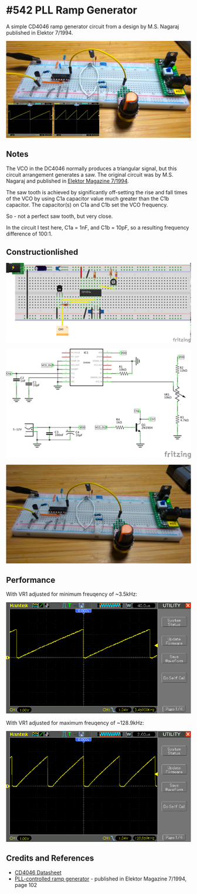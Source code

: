 # #542 PLL Ramp Generator

A simple CD4046 ramp generator circuit from a design by M.S. Nagaraj published in Elektor 7/1994.

![Build](./assets/RampGenerator_build.jpg?raw=true)

## Notes

The VCO in the DC4046 normally produces a triangular signal, but this circuit arrangement
generates a saw. The original circuit was by M.S. Nagaraj and
published in [Elektor Magazine 7/1994](https://www.elektormagazine.com/magazine/elektor-199407/33146/).

The saw tooth is achieved by significantly off-setting the rise and fall times of the VCO
by using C1a  capacitor value much greater than the C1b capacitor.
The capacitor(s) on C1a and C1b set the VCO frequency.

So - not a perfect saw tooth, but very close.

In the circuit I test here, C1a = 1nF, and C1b = 10pF, so a resulting frequency difference of 100:1.

## Constructionlished

![Breadboard](./assets/RampGenerator_bb.jpg?raw=true)

![Schematic](./assets/RampGenerator_schematic.jpg?raw=true)

![RampGenerator_bb_build](./assets/RampGenerator_bb_build.jpg?raw=true)

## Performance

With VR1 adjusted for minimum freuqency of ~3.5kHz:

![scope_min](./assets/scope_min.gif?raw=true)

With VR1 adjusted for maximum freuqency of ~128.9kHz:

![scope_max](./assets/scope_max.gif?raw=true)

## Credits and References

* [CD4046 Datasheet](https://www.futurlec.com/4000Series/CD4046.shtml)
* [PLL-controlled ramp generator](https://www.elektormagazine.com/magazine/elektor-199407/33146/) - published in Elektor Magazine 7/1994, page 102
